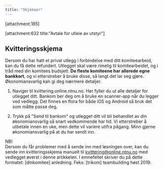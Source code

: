 ```yaml
---
title: "Skjemaer"
---
```


[attachment:185]

[attachment:632 title:"Avtale for utleie av utstyr"]

## Kvitteringsskjema

Dersom du har hatt et privat utlegg i forbindelse med ditt komiteearbeid, kan du få dette refundert. Utlegget skal være rimelig til komitearbeidet, og i tråd med din komitees budsjett. **De fleste komiteene har allerede egne bankkort**, og vi etterstreber å bruke disse, så langt det lar seg gjøre. Økonomiansvarlig kan gi deg nærmere detaljer. 

1. Naviger til kvittering.online.ntnu.no. Her fyller du ut alle detaljer for utlegget ditt. Bankom ber deg om å bruke en scanner-app når du legger ved vedlegg. Det finnes en flora for både iOS og Android så bruk det som måtte passe deg.

2. Trykk på "Send til bankom" og utlegget ditt vil bli behandlet av din økonomiansvarlig så snart vedkommende har tid. Vi etterstreber å utbetale innen en uke, men dette vil variere utifra pågang. Minn gjerne økonomiansvarlig på at du har sendt inn.

NB!  
Dersom du får problemer med å sende inn med løsningen over, kan du sende inn kvitteringsskjema manuelt til kvittering@online.ntnu.no med vedlegget øverst i denne artikkelen. I emnefeltet skriver du på dette formatet: [dinkomitee] anledning. Feks: [trikom] teambuilding høst 2019.